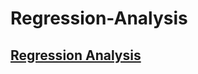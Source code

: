 # Regression-Analysis
## [Regression Analysis](https://khudaabaksh-regression-analysis-vam-2oekrp.streamlit.app/)
